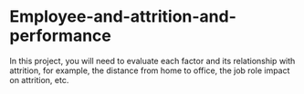# Employee-and-attrition-and-performance
In this project, you will need to evaluate each factor and its relationship with attrition, for example, the distance from home to office, the job role impact on attrition, etc.
